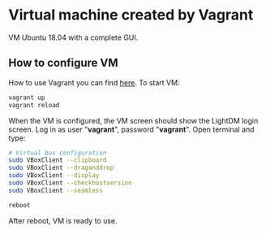 # Virtual machine created by Vagrant
VM Ubuntu 18.04 with a complete GUI.

## How to configure VM
How to use Vagrant you can find [here](https://www.vagrantup.com/intro).
To start VM:
```bash
vagrant up
vagrant reload
```
When the VM is configured, the VM screen should show the LightDM login screen. Log in as user "**vagrant**", password "**vagrant**".
Open terminal and type:
```bash
# Virtual box configuration
sudo VBoxClient --clipboard
sudo VBoxClient --draganddrop
sudo VBoxClient --display
sudo VBoxClient --checkhostversion
sudo VBoxClient --seamless

reboot
```
After reboot, VM is ready to use.